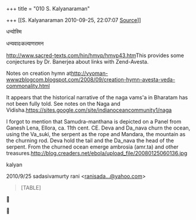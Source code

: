 +++
title = "010 S. Kalyanaraman"

+++
[[S. Kalyanaraman	2010-09-25, 22:07:07 [Source](https://groups.google.com/g/bvparishat/c/1upJUorV_j8)]]



धन्योस्मि

धन्यवादःकल्याणरामन

  

<http://www.sacred-texts.com/hin/hmvp/hmvp43.htm>This provides some conjectures by Dr. Banerjea about links with Zend-Avesta.

  

Notes on creation hymn at<http://vyoman-wwwzblogcom.blogspot.com/2008/09/creation-hymn-avesta-veda-commonality.html>

  

It appears that the historical narrative of the naga vams'a in Bharatam has not been fully told. See notes on the Naga and Vidisha.<https://sites.google.com/site/indianoceancommunity1/naga>

  

I forgot to mention that Samudra-manthana is depicted on a Panel from Ganesh Lena, Ellora, ca. 11th cent. CE. Deva and Da_nava churn the ocean, using the Va_suki, the serpent as the rope and Mandara, the mountain as the churning rod. Deva hold the tail and the Da_nava the head of the serpent. From the churned ocean emerge ambrosia (amr.ta) and other treasures.<http://blog.creaders.net/ebola/upload_file/20080125060136.jpg>

  

kalyan

  
  

2010/9/25 sadasivamurty rani \<[ranisada...@yahoo.com]()\>  

> [TABLE]





